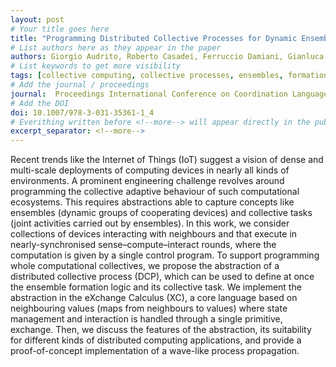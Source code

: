```yaml
---
layout: post
# Your title goes here
title: "Programming Distributed Collective Processes for Dynamic Ensembles and Collective Tasks"
# List authors here as they appear in the paper
authors: Giorgio Audrito, Roberto Casadei, Ferruccio Damiani, Gianluca Torta, Mirko Viroli 
# List keywords to get more visibility
tags: [collective computing, collective processes, ensembles, formation control]
# Add the journal / proceedings
journal:  Proceedings International Conference on Coordination Languages and Models
# Add the DOI
doi: 10.1007/978-3-031-35361-1_4
# Everithing written before <!--more--> will appear directly in the publications page
excerpt_separator: <!--more-->
---
```


Recent trends like the Internet of Things (IoT) suggest a vision of dense and multi-scale deployments of computing devices in nearly all kinds of environments. A prominent engineering challenge revolves around programming the collective adaptive behaviour of such computational ecosystems. This requires abstractions able to capture concepts like ensembles (dynamic groups of cooperating devices) and collective tasks (joint activities carried out by ensembles). In this work, we consider collections of devices interacting with neighbours and that execute in nearly-synchronised sense–compute–interact rounds, where the computation is given by a single control program. To support programming whole computational collectives, we propose the abstraction of a distributed collective process (DCP), which can be used to define at once the ensemble formation logic and its collective task. We implement the abstraction in the eXchange Calculus (XC), a core language based on neighbouring values (maps from neighbours to values) where state management and interaction is handled through a single primitive, exchange. Then, we discuss the features of the abstraction, its suitability for different kinds of distributed computing applications, and provide a proof-of-concept implementation of a wave-like process propagation.

